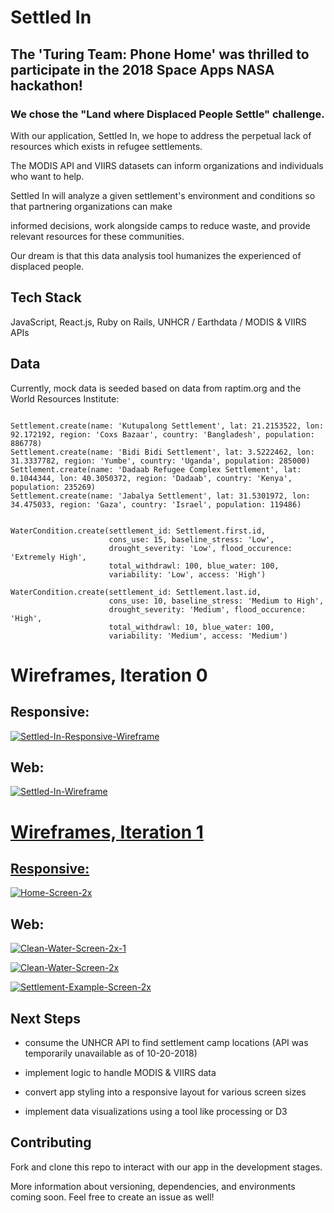 # Settled In

## The 'Turing Team: Phone Home' was thrilled to participate in the 2018 Space Apps NASA hackathon! 

### We chose the "Land where Displaced People Settle" challenge.

With our application, Settled In, we hope to address the perpetual lack of resources which exists in refugee settlements.

The MODIS API and VIIRS datasets can inform organizations and individuals who want to help.

Settled In will analyze a given settlement's environment and conditions so that partnering organizations can make

informed decisions, work alongside camps to reduce waste, and provide relevant resources for these communities.

Our dream is that this data analysis tool humanizes the experienced of displaced people.

## Tech Stack

JavaScript, React.js, Ruby on Rails, UNHCR / Earthdata / MODIS & VIIRS APIs

## Data

Currently, mock data is seeded based on data from raptim.org and the World Resources Institute:

```

Settlement.create(name: 'Kutupalong Settlement', lat: 21.2153522, lon: 92.172192, region: 'Coxs Bazaar', country: 'Bangladesh', population: 886778)
Settlement.create(name: 'Bidi Bidi Settlement', lat: 3.5222462, lon: 31.3337782, region: 'Yumbe', country: 'Uganda', population: 285000)
Settlement.create(name: 'Dadaab Refugee Complex Settlement', lat: 0.1044344, lon: 40.3050372, region: 'Dadaab', country: 'Kenya', population: 235269)
Settlement.create(name: 'Jabalya Settlement', lat: 31.5301972, lon: 34.475033, region: 'Gaza', country: 'Israel', population: 119486)


WaterCondition.create(settlement_id: Settlement.first.id, 
                      cons_use: 15, baseline_stress: 'Low', 
                      drought_severity: 'Low', flood_occurence: 'Extremely High', 
                      total_withdrawl: 100, blue_water: 100, 
                      variability: 'Low', access: 'High')

WaterCondition.create(settlement_id: Settlement.last.id,
                      cons_use: 10, baseline_stress: 'Medium to High',
                      drought_severity: 'Medium', flood_occurence: 'High',
                      total_withdrawl: 10, blue_water: 100,
                      variability: 'Medium', access: 'Medium')

```

# Wireframes, Iteration 0

## Responsive:

<a href="https://ibb.co/nJdk8A"><img src="https://preview.ibb.co/ivH1gV/Settled-In-Responsive-Wireframe.png" alt="Settled-In-Responsive-Wireframe" border="0"></a>

## Web:

<a href="https://ibb.co/h0VyTA"><img src="https://preview.ibb.co/fLBSMV/Settled-In-Wireframe.png" alt="Settled-In-Wireframe" border="0"><br />
  

# Wireframes, Iteration 1

## Responsive:


<a href="https://ibb.co/dYGa5q"><img src="https://preview.ibb.co/jqc4yA/Home-Screen-2x.png" alt="Home-Screen-2x" border="0"></a>



## Web:


<a href="https://ibb.co/mjpv5q"><img src="https://preview.ibb.co/c7qPyA/Clean-Water-Screen-2x-1.png" alt="Clean-Water-Screen-2x-1" border="0"></a>


<a href="https://ibb.co/bBH4yA"><img src="https://preview.ibb.co/haMWdA/Clean-Water-Screen-2x.png" alt="Clean-Water-Screen-2x" border="0"></a>


<a href="https://ibb.co/fcbWdA"><img src="https://preview.ibb.co/fWcF5q/Settlement-Example-Screen-2x.png" alt="Settlement-Example-Screen-2x" border="0"></a>


## Next Steps

* consume the UNHCR API to find settlement camp locations (API was temporarily unavailable as of 10-20-2018)

* implement logic to handle MODIS & VIIRS data

* convert app styling into a responsive layout for various screen sizes

* implement data visualizations using a tool like processing or D3

## Contributing

Fork and clone this repo to interact with our app in the development stages.

More information about versioning, dependencies, and environments coming soon. Feel free to create an issue as well!

